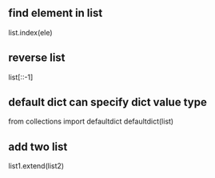 ## find element in list
list.index(ele)
## reverse list
list[::-1]
## default dict can specify dict value type
from collections import defaultdict
defaultdict(list)
## add two list
list1.extend(list2)

